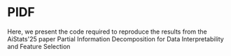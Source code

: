# PIDF
Here, we present the code required to reproduce the results from the AiStats'25 paper Partial Information Decomposition for Data Interpretability and Feature Selection
